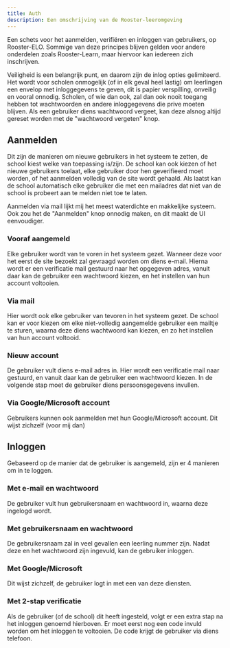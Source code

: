 ```yaml
---
title: Auth
description: Een omschrijving van de Rooster-leeromgeving
---
```


Een schets voor het aanmelden, verifiëren en inloggen van gebruikers, op Rooster-ELO. Sommige van deze principes blijven gelden voor andere onderdelen zoals Rooster-Learn, maar hiervoor kan iedereen zich inschrijven. 

Veiligheid is een belangrijk punt, en daarom zijn de inlog opties gelimiteerd. Het wordt voor scholen onmogelijk (of in elk geval heel lastig) om leerlingen een envelop met inloggegevens te geven, dit is papier verspilling, onveilig en vooral onnodig. Scholen, of wie dan ook, zal dan ook nooit toegang hebben tot wachtwoorden en andere inloggegevens die prive moeten blijven.
Als een gebruiker diens wachtwoord vergeet, kan deze alsnog altijd gereset worden met de "wachtwoord vergeten" knop.
## Aanmelden
Dit zijn de manieren om nieuwe gebruikers in het systeem te zetten, de school kiest welke van toepassing is/zijn. De school kan ook kiezen of het nieuwe gebruikers toelaat, elke gebruiker door hen geverifieerd moet worden, of het aanmelden volledig van de site wordt gehaald. Als laatst kan de school automatisch elke gebruiker die met een mailadres dat niet van de school is probeert aan te melden niet toe te laten.

Aanmelden via mail lijkt mij het meest waterdichte en makkelijke systeem. Ook zou het de "Aanmelden" knop onnodig maken, en dit maakt de UI eenvoudiger.
### Vooraf aangemeld
Elke gebruiker wordt van te voren in het systeem gezet. Wanneer deze voor het eerst de site bezoekt zal gevraagd worden om diens e-mail. Hierna wordt er een verificatie mail gestuurd naar het opgegeven adres, vanuit daar kan de gebruiker een wachtwoord kiezen, en het instellen van hun account voltooien.
### Via mail
Hier wordt ook elke gebruiker van tevoren in het systeem gezet. De school kan er voor kiezen om elke niet-volledig aangemelde gebruiker een mailtje te sturen, waarna deze diens wachtwoord kan kiezen, en zo het instellen van hun account voltooid.
### Nieuw account
De gebruiker vult diens e-mail adres in. Hier wordt een verificatie mail naar gestuurd, en vanuit daar kan de gebruiker een wachtwoord kiezen. In de volgende stap moet de gebruiker diens persoonsgegevens invullen.
### Via Google/Microsoft account
Gebruikers kunnen ook aanmelden met hun Google/Microsoft account. Dit wijst zichzelf (voor mij dan)
## Inloggen 
Gebaseerd op de manier dat de gebruiker is aangemeld, zijn er 4 manieren om in te loggen.
### Met e-mail en wachtwoord 
De gebruiker vult hun gebruikersnaam en wachtwoord in, waarna deze ingelogd wordt.
### Met gebruikersnaam en wachtwoord 
De gebruikersnaam zal in veel gevallen een leerling nummer zijn. Nadat deze en het wachtwoord zijn ingevuld, kan de gebruiker inloggen.
### Met Google/Microsoft
Dit wijst zichzelf, de gebruiker logt in met een van deze diensten.
### Met 2-stap verificatie
Als de gebruiker (of de school) dit heeft ingesteld, volgt er een extra stap na het inloggen genoemd hierboven. Er moet eerst nog een code invuld worden om het inloggen te voltooien. De code krijgt de gebruiker via diens telefoon.